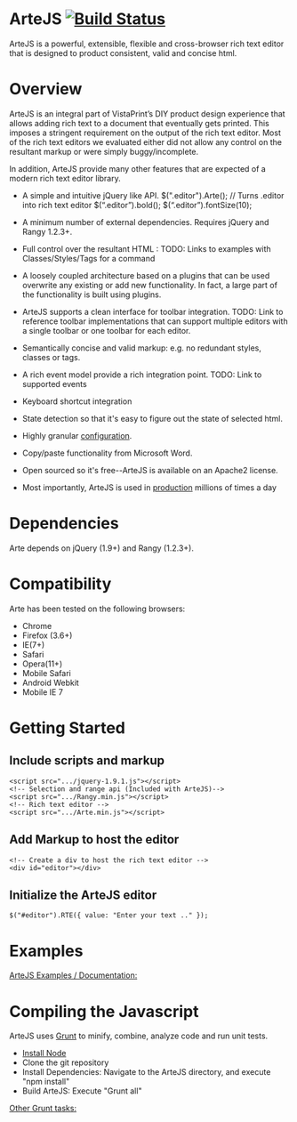 ArteJS [![Build Status](https://secure.travis-ci.org/vistaprint/ArteJS.png?branch=master)](http://travis-ci.org/vistaprint/ArteJS)
======

ArteJS is a powerful, extensible, flexible and cross-browser rich text editor that is designed to product consistent, valid and concise html.  

# Overview #
ArteJS is an integral part of VistaPrint’s DIY product design experience that allows adding rich text to a document that eventually gets printed.  This imposes a stringent requirement on the output of the rich text editor.  Most of the rich text editors we evaluated either did not allow any control on the resultant markup or were simply buggy/incomplete.  

In addition, ArteJS provide many other features that are expected of a modern rich text editor library.

- A simple and intuitive jQuery like API.
    $(".editor").Arte(); // Turns .editor into rich text editor
    $(“.editor”).bold();
    $(“.editor”).fontSize(10);
 
- A minimum number of external dependencies. Requires jQuery and Rangy 1.2.3+.
- Full control over the resultant HTML : TODO: Links to examples with Classes/Styles/Tags for a command
- A loosely coupled architecture based on a plugins that can be used overwrite any existing or add new functionality.  In fact, a large part of the functionality is built using plugins.
- ArteJS supports a clean interface for toolbar integration. TODO: Link to reference toolbar implementations that can support multiple editors with a single toolbar or one toolbar for each editor.
- Semantically concise and valid markup: e.g. no redundant styles, classes or tags.
- A rich event model provide a rich integration point. TODO: Link to supported events
- Keyboard shortcut integration
- State detection so that it's easy to figure out the state of selected html.
- Highly granular [configuration](https://github.com/vistaprint/ArteJS/blob/master/Editor/core/Configuration.js).
- Copy/paste functionality from Microsoft Word.
- Open sourced so it's free--ArteJS is available on an Apache2 license.
- Most importantly, ArteJS is used in [production](http://www.vistaprint.com/vp/ns/studio3.aspx?pf_id=B73&combo_id=1032234) millions of times a day

# Dependencies #
Arte depends on jQuery (1.9+) and Rangy (1.2.3+).

# Compatibility #
Arte has been tested on the following browsers:

-  Chrome
-  Firefox (3.6+)
-  IE(7+)
-  Safari
-  Opera(11+)
-  Mobile Safari
-  Android Webkit
-  Mobile IE 7

# Getting Started #
## Include scripts and markup
    <script src=".../jquery-1.9.1.js"></script>
    <!-- Selection and range api (Included with ArteJS)-->
    <script src=".../Rangy.min.js"></script>
    <!-- Rich text editor -->
    <script src=".../Arte.min.js"></script>

## Add Markup to host the editor
    <!-- Create a div to host the rich text editor -->
    <div id="editor"></div>

## Initialize the ArteJS editor
    $("#editor").RTE({ value: "Enter your text .." });

# Examples #

[ArteJS Examples / Documentation:](http://vistaprint.github.io/ArteJS/ "ArteJS Examples / Documentation")

# Compiling the Javascript #

ArteJS uses [Grunt](http://gruntjs.com/ "Grunt") to minify, combine, analyze code and run unit tests.  

- [Install Node](http://nodejs.org/download/ "Install node")
- Clone the git repository
- Install Dependencies: Navigate to the ArteJS directory, and execute "npm install"
- Build ArteJS: Execute "Grunt all"

[Other Grunt tasks:](https://github.com/vistaprint/ArteJS/blob/master/Gruntfile.js "Other grunt tasks")
